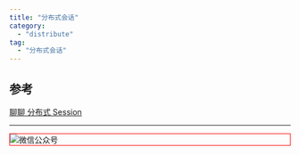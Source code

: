 ```yaml
---
title: "分布式会话"
category:
  - "distribute"
tag:
  - "分布式会话"
---
```





## 参考

[聊聊 分布式 Session](https://mp.weixin.qq.com/s/hMr4E9xmcsw7RZ8Io50NUA)



---

<img style="border:1px red solid; display:block; margin:0 auto;" :src="$withBase('/qrcode.jpg')" alt="微信公众号" />


